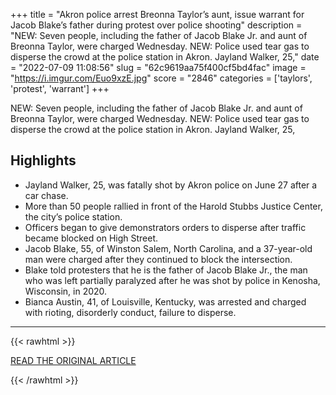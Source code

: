 +++
title = "Akron police arrest Breonna Taylor’s aunt, issue warrant for Jacob Blake’s father during protest over police shooting"
description = "NEW: Seven people, including the father of Jacob Blake Jr. and aunt of Breonna Taylor, were charged Wednesday. NEW: Police used tear gas to disperse the crowd at the police station in Akron. Jayland Walker, 25,"
date = "2022-07-09 11:08:56"
slug = "62c9619aa75f400cf5bd4fac"
image = "https://i.imgur.com/Euo9xzE.jpg"
score = "2846"
categories = ['taylors', 'protest', 'warrant']
+++

NEW: Seven people, including the father of Jacob Blake Jr. and aunt of Breonna Taylor, were charged Wednesday. NEW: Police used tear gas to disperse the crowd at the police station in Akron. Jayland Walker, 25,

## Highlights

- Jayland Walker, 25, was fatally shot by Akron police on June 27 after a car chase.
- More than 50 people rallied in front of the Harold Stubbs Justice Center, the city’s police station.
- Officers began to give demonstrators orders to disperse after traffic became blocked on High Street.
- Jacob Blake, 55, of Winston Salem, North Carolina, and a 37-year-old man were charged after they continued to block the intersection.
- Blake told protesters that he is the father of Jacob Blake Jr., the man who was left partially paralyzed after he was shot by police in Kenosha, Wisconsin, in 2020.
- Bianca Austin, 41, of Louisville, Kentucky, was arrested and charged with rioting, disorderly conduct, failure to disperse.

---

{{< rawhtml >}}
  <p class="article-category">
    <a target="_blank" href="https://www.cleveland.com/news/2022/07/akron-police-arrest-breonna-taylors-aunt-issue-warrant-for-jacob-blakes-father-during-protest-over-police-shooting.html?outputType=amp">READ THE ORIGINAL ARTICLE</a>
  </p>
{{< /rawhtml >}}
